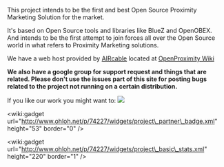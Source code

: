 This project intends to be the first and best Open Source Proximity Marketing Solution for the market.

It's based on Open Source tools and libraries like BlueZ and OpenOBEX. And intends to be the first attempt to join forces all over the Open Source world in what refers to Proximity Marketing solutions.

We have a web host provided by [AIRcable](http://www.aircable.net) located at [OpenProximity Wiki](http://wiki.openproximity.org)

**We also have a google group for support request and things that are related. Please don't use the issues part of this site for posting bugs related to the project not running on a certain distribution.**

If you like our work you might want to:
[![](https://www.paypal.com/en_US/i/btn/btn_donate_LG.gif)](https://www.paypal.com/cgi-bin/webscr?cmd=_donations&business=naranjo%2emanuel%40gmail%2ecom&item_name=OpenProximity%20Donation&no_shipping=0&no_note=1&tax=0&currency_code=USD&lc=US&bn=PP%2dDonationsBF&charset=UTF%2d8)

&lt;wiki:gadget url="http://www.ohloh.net/p/74227/widgets/project\_partner\_badge.xml" height="53"  border="0" /&gt;

&lt;wiki:gadget url="http://www.ohloh.net/p/74227/widgets/project\_basic\_stats.xml" height="220"  border="1" /&gt;